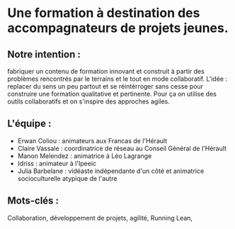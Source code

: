 # Une formation à destination des accompagnateurs de projets jeunes. 

## Notre intention : 
fabriquer un contenu de formation innovant et construit à partir des problèmes rencontrés par le terrains et le tout en mode collaboratif. L'idée : replacer du sens un peu partout et se réintérroger sans cesse pour construire une formation qualitative et pertinente. 
Pour ça on utilise des outils collaboratifs et on s'inspire des approches agiles.

## L'équipe :
- Erwan Coliou : animateurs aux Francas de l'Hérault
- Claire Vassale : coordinatrice de réseau au Conseil Général de l'Hérault
- Manon Melendez : animatrice à Léo Lagrange
- Idriss : animateur à l'Ipeeic
- Julia Barbelane : vidéaste indépendante d'un côté et animatrice socioculturelle atypique de l'autre

## Mots-clés : 
Collaboration, développement de projets, agilité, Running Lean, 
